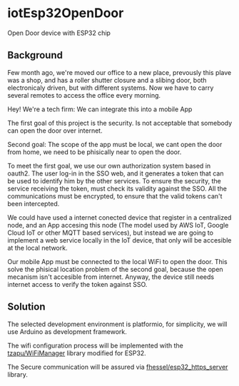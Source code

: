 # iotEsp32OpenDoor
Open Door device with ESP32 chip 


## Background
Few month ago, we're moved our office to a new place, prevously this plave was a shop, and has a roller shutter closure and a slibing door, both electronicaly driven, but with different systems.
Now we have to carry several remotes to access the office every morning.

Hey! We're a tech firm: We can integrate this into a mobile App

The first goal of this project is the security. Is not acceptable that somebody can open the door over internet.

Second goal: The scope of the app must be local, we cant open the door from home, we need to be phisically near to open the door. 

To meet the first goal, we use our own authorization system based in oauth2. 
The user log-in in the SSO web, and it generates a token that can be used to identify him by the other services.
To ensure the security, the service receiving the token, must check its validity against the SSO. 
All the communications must be encrypted, to ensure that the valid tokens can't been intercepted. 

We could have used a internet conected device that register in a centralized node, and an App accesing this node  (The model used by AWS IoT, Google Cloud IoT or other MQTT based services), but instead we are going to implement a web service locally in the IoT device, that only will be accesible at the local network.

Our mobile App must be connected to the local WiFi to open the door. This solve the phisical location problem of the second goal, because the open mecanism isn't accesible from internet.
Anyway, the device still needs internet access to verify the token against SSO.

## Solution
The selected development environment is platformio, for simplicity, we will use Arduino as development framework.

The wifi configuration process will be implemented with the [tzapu/WiFiManager](https://github.com/tzapu/WiFiManager) library modified for ESP32.

The Secure communication will be assured via [fhessel/esp32_https_server](https://github.com/fhessel/esp32_https_server) library.

